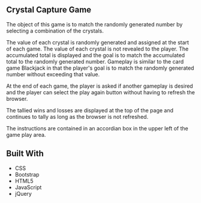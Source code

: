 ## Crystal Capture Game

The object of this game is to match the randomly generated number by selecting a combination of the crystals. 

The value of each crystal is randomly generated and assigned at the start of each game. The value of each crystal is not revealed to the player. The accumulated total is displayed and the goal is to match the accumulated total to the randomly generated number. Gameplay is similar to the card game Blackjack in that the player's goal is to match the randomly generated number without exceeding that value. 

At the end of each game, the player is asked if another gameplay is desired and the player can select the play again button without having to refresh the browser. 

The tallied wins and losses are displayed at the top of the page and continues to tally as long as the browser is not refreshed.

The instructions are contained in an accordian box in the upper left of the game play area.


## Built With

* CSS
* Bootstrap
* HTML5
* JavaScript
* jQuery
